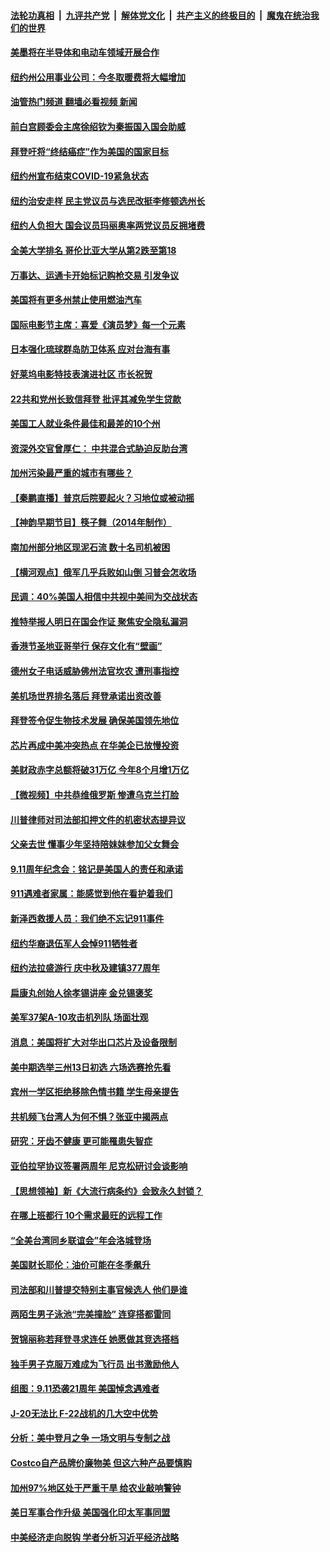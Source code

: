 ####  [法轮功真相](../../../../basic/blob/master/README.md?t=09132131) &nbsp;|&nbsp; [九评共产党](../../../../9ping.md/blob/master/README.md?t=09132131) &nbsp;|&nbsp; [解体党文化](../../../../jtdwh.md/blob/master/README.md?t=09132131)  &nbsp;|&nbsp; [共产主义的终极目的](../../../../gczydzjmd.md/blob/master/README.md?t=09132131) &nbsp;|&nbsp; [魔鬼在统治我们的世界](../../../../mgztzwmdsj.md/blob/master/README.md?t=09132131) 

#### [美墨将在半导体和电动车领域开展合作](../pages/nsc412/n13823880.md?t=09132131) 

#### [纽约州公用事业公司：今冬取暖费将大幅增加](../pages/nsc412/n13823734.md?t=09132131) 

#### [油管热门频道 翻墙必看视频 新闻](http://45.76.130.85:81/youtube.html?09132131)

#### [前白宫顾委会主席徐绍钦为秦振国入国会助威](../pages/nsc412/n13823795.md?t=09132131) 

#### [拜登吁将“终结癌症”作为美国的国家目标](../pages/nsc412/n13823762.md?t=09132131) 

#### [纽约州宣布结束COVID-19紧急状态](../pages/nsc412/n13823701.md?t=09132131) 

#### [纽约治安走样 民主党议员与选民改挺李修顿选州长](../pages/nsc412/n13823725.md?t=09132131) 

#### [纽约人负担大 国会议员玛丽奥率两党议员反拥堵费](../pages/nsc412/n13823769.md?t=09132131) 

#### [全美大学排名 哥伦比亚大学从第2跌至第18](../pages/nsc412/n13823767.md?t=09132131) 

#### [万事达、运通卡开始标记购枪交易 引发争议](../pages/nsc412/n13823748.md?t=09132131) 

#### [美国将有更多州禁止使用燃油汽车](../pages/nsc412/n13823588.md?t=09132131) 

#### [国际电影节主席：喜爱《演员梦》每一个元素](../pages/nsc412/n13823538.md?t=09132131) 

#### [日本强化琉球群岛防卫体系 应对台海有事](../pages/nsc412/n13823710.md?t=09132131) 

#### [好莱坞电影特技表演进社区 市长祝贺](../pages/nsc412/n13823672.md?t=09132131) 

#### [22共和党州长致信拜登 批评其减免学生贷款](../pages/nsc412/n13823615.md?t=09132131) 

#### [美国工人就业条件最佳和最差的10个州](../pages/nsc412/n13823531.md?t=09132131) 

#### [资深外交官曾厚仁： 中共混合式胁迫反助台湾](../pages/nsc412/n13823616.md?t=09132131) 

#### [加州污染最严重的城市有哪些？](../pages/nsc412/n13823612.md?t=09132131) 

#### [【秦鹏直播】普京后院要起火？习地位或被动摇](../pages/nsc412/n13823594.md?t=09132131) 

#### [【神韵早期节目】筷子舞（2014年制作）](../pages/nsc412/n13823607.md?t=09132131) 

#### [南加州部分地区现泥石流 数十名司机被困](../pages/nsc412/n13823592.md?t=09132131) 

#### [【横河观点】俄军几乎兵败如山倒 习普会怎收场](../pages/nsc412/n13823556.md?t=09132131) 

#### [民调：40%美国人相信中共视中美间为交战状态](../pages/nsc412/n13823584.md?t=09132131) 

#### [推特举报人明日在国会作证 聚焦安全隐私漏洞](../pages/nsc412/n13823533.md?t=09132131) 

#### [香港节圣地亚哥举行 保存文化有“壁画”](../pages/nsc412/n13823016.md?t=09132131) 

#### [德州女子电话威胁佛州法官坎农 遭刑事指控](../pages/nsc412/n13823524.md?t=09132131) 

#### [美机场世界排名落后 拜登承诺出资改善](../pages/nsc412/n13823411.md?t=09132131) 

#### [拜登签令促生物技术发展 确保美国领先地位](../pages/nsc412/n13823369.md?t=09132131) 

#### [芯片再成中美冲突热点 在华美企已放慢投资](../pages/nsc412/n13823433.md?t=09132131) 

#### [美财政赤字总额将破31万亿 今年8个月增1万亿](../pages/nsc412/n13823320.md?t=09132131) 

#### [【微视频】中共恭维俄罗斯 惨遭乌克兰打脸](../pages/nsc412/n13823347.md?t=09132131) 

#### [川普律师对司法部扣押文件的机密状态提异议](../pages/nsc412/n13823153.md?t=09132131) 

#### [父亲去世 懂事少年坚持陪妹妹参加父女舞会](../pages/nsc412/n13823026.md?t=09132131) 

#### [9.11周年纪念会：铭记是美国人的责任和承诺](../pages/nsc412/n13822941.md?t=09132131) 

#### [911遇难者家属：能感觉到他在看护着我们](../pages/nsc412/n13822956.md?t=09132131) 

#### [新泽西救援人员：我们绝不忘记911事件](../pages/nsc412/n13822945.md?t=09132131) 

#### [纽约华裔退伍军人会悼911牺牲者](../pages/nsc412/n13822949.md?t=09132131) 

#### [纽约法拉盛游行 庆中秋及建镇377周年](../pages/nsc412/n13822978.md?t=09132131) 

#### [扁康丸创始人徐孝锡讲座 金兑锡褒奖](../pages/nsc412/n13822988.md?t=09132131) 

#### [美军37架A-10攻击机列队 场面壮观](../pages/nsc412/n13822903.md?t=09132131) 

#### [消息：美国将扩大对华出口芯片及设备限制](../pages/nsc412/n13822921.md?t=09132131) 

#### [美中期选举三州13日初选 六场选赛抢先看](../pages/nsc412/n13822741.md?t=09132131) 

#### [宾州一学区拒绝移除色情书籍 学生母亲提告](../pages/nsc412/n13822728.md?t=09132131) 

#### [共机频飞台湾人为何不惧？张亚中揭两点](../pages/nsc412/n13822922.md?t=09132131) 

#### [研究：牙齿不健康 更可能罹患失智症](../pages/nsc412/n13822884.md?t=09132131) 

#### [亚伯拉罕协议签署两周年 尼克松研讨会谈影响](../pages/nsc412/n13822866.md?t=09132131) 

#### [【思想领袖】新《大流行病条约》会致永久封锁？](../pages/nsc412/n13810045.md?t=09132131) 

#### [在哪上班都行 10个需求最旺的远程工作](../pages/nsc412/n13818968.md?t=09132131) 

#### [“全美台湾同乡联谊会”年会洛城登场](../pages/nsc412/n13822756.md?t=09132131) 

#### [美国财长耶伦：油价可能在冬季飙升](../pages/nsc412/n13822671.md?t=09132131) 

#### [司法部和川普提交特别主事官候选人 他们是谁](../pages/nsc412/n13822626.md?t=09132131) 

#### [两陌生男子泳池“完美撞脸” 连穿搭都雷同](../pages/nsc412/n13822443.md?t=09132131) 

#### [贺锦丽称若拜登寻求连任 她愿做其竞选搭档](../pages/nsc412/n13822648.md?t=09132131) 

#### [独手男子克服万难成为飞行员 出书激励他人](../pages/nsc412/n13822452.md?t=09132131) 

#### [组图：9.11恐袭21周年 美国悼念遇难者](../pages/nsc412/n13822610.md?t=09132131) 

#### [J-20无法比 F-22战机的几大空中优势](../pages/nsc412/n13819734.md?t=09132131) 

#### [分析：美中登月之争 一场文明与专制之战](../pages/nsc412/n13819724.md?t=09132131) 

#### [Costco自产品牌价廉物美 但这六种产品要慎购](../pages/nsc412/n13818935.md?t=09132131) 

#### [加州97%地区处于严重干旱 给农业敲响警钟](../pages/nsc412/n13821995.md?t=09132131) 

#### [美日军事合作升级 美国强化印太军事同盟](../pages/nsc412/n13822055.md?t=09132131) 

#### [中美经济走向脱钩 学者分析习近平经济战略](../pages/nsc412/n13821985.md?t=09132131) 

<img src='http://gfw-breaker.win/goodnews/indexes/nsc412.md' width='0px' height='0px'/>
